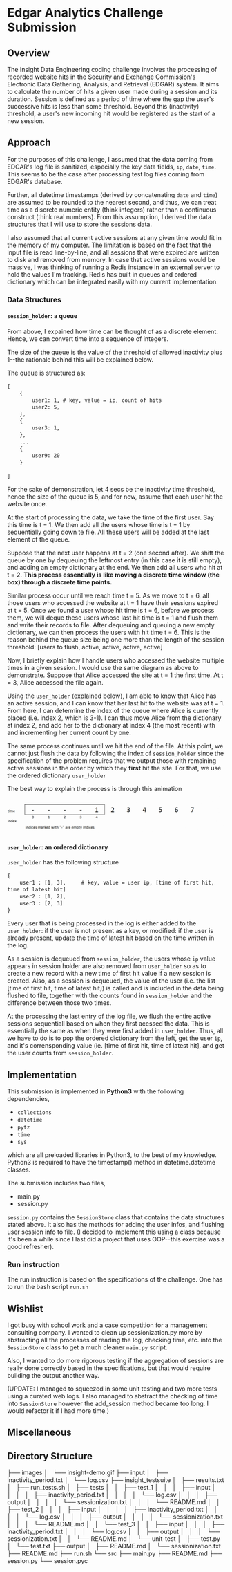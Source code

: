 # Edgar Analytics Challenge Submission

## Overview

The Insight Data Engineering coding challenge involves the processing of recorded website hits in the Security and Exchange Commission's Electronic Data Gathering, Analysis, and Retrieval (EDGAR) system. It aims to calculate the number of hits a given user made during a session and its duration. Session is defined as a period of time where the gap the user's successive hits is less than some threshold. Beyond this (inactivity) threshold, a user's new incoming hit would be registered as the start of a new session.

## Approach

For the purposes of this challenge, I assumed that the data coming from EDGAR's log file is sanitized, especially the key data fields, `ip`, `date`, `time`. This seems to be the case after processing test log files coming from EDGAR's database.

Further, all datetime timestamps (derived by concatenating `date` and `time`) are assumed to be rounded to the nearest second, and thus, we can treat time as a discrete numeric entity (think integers) rather than a continuous construct (think real numbers). From this assumption, I derived the data structures that I will use to store the sessions data.

I also assumed that all current active sessions at any given time would fit in the memory of my computer. The limitation is based on the fact that the input file is read line-by-line, and all sessions that were expired are written to disk and removed from memory. In case that active sessions would be massive, I was thinking of running a Redis instance in an external server to hold the values I'm tracking. Redis has built in queues and ordered dictionary which can be integrated easily with my current implementation.

### Data Structures

#### `session_holder`: a queue
From above, I expained how time can be thought of as a discrete element. Hence, we can convert time into a sequence of integers. 

The size of the queue is the value of the threshold of allowed inactivity plus 1--the rationale behind this will be explained below.

The queue is structured as:
```
[
	{
		user1: 1, # key, value = ip, count of hits
		user2: 5,
	},
	{
		user3: 1, 
	},
	...
	{
		user9: 20
	}

]
```

For the sake of demonstration, let 4 secs be the inactivity time threshold, hence the size of the queue is 5, and for now, assume that each user hit the website once. 

At the start of processing the data, we take the time of the first user. Say this time is t = 1. We then add all the users whose time is  t = 1 by sequentially going down te file. All these users will be added at the last element of the queue. 

Suppose that the next user happens at t = 2 (one second after). We shift the queue by one by dequeuing the leftmost entry (in this case it is still empty), and adding an empty dictionary at the end. We then add all users who hit at t = 2. **This process essentially is like moving a discrete time window (the box) through a discrete time points.**

Similar process occur until we reach time t = 5. As we move to t = 6, all those users who accessed the website at t = 1 have their sessions expired at t = 5. Once we found a user whose hit time is t = 6, before we process them, we will deque these users whose last hit time is t = 1 and flush them and write their records to file. After dequeuing and queuing a new empty dictionary, we can then process the users with hit time t = 6. This is the reason behind the queue size being one more than the length of the session threshold: [users to flush, active, active, active, active]

Now, I briefly explain how I handle users who accessed the website multiple times in a given session. I would use the same diagram as above to demonstrate. Suppose that Alice accessed the site at t = 1 the first time. At t = 3, Alice accessed the file again. 

Using the `user_holder` (explained below), I am able to know that Alice has an active session, and I can know that her last hit to the website was at t = 1. From here, I can determine the index of the queue where Alice is currently placed (i.e. index 2, which is 3-1). I can thus move Alice from the dictionary at index 2, and add her to the dictionary at index 4 (the most recent) with and incrementing her current count by one.

The same process continues until we hit the end of the file. At this point, we cannot just flush the data by following the index of `session_holder` since the specification of the problem requires that we output those with remaining active sessions in the order by which they **first** hit the site. For that, we use the ordered dictionary `user_holder`

The best way to explain the process is through this animation
![](./images/insight-demo.gif)

#### `user_holder`: an ordered dictionary

`user_holder` has the following structure

```
{
	user1 : [1, 3],		# key, value = user ip, [time of first hit, time of latest hit]
	user2 : [1, 2],
	user3 : [2, 3]
}

```

Every user that is being processed in the log is either added to the `user_holder`: if the user is not present as a key, or modified: if the user is already present, update the time of latest hit based on the time written in the log. 

As a session is dequeued from `session_holder`, the users whose `ip` value appears in session holder are also removed from `user_holder` so as to create a new record with a new time of first hit value if a new session is created. Also, as a session is dequeued, the value of the user (i.e. the list [time of first hit, time of latest hit]) is called and is included in the data being flushed to file, together with the counts found in `session_holder` and the difference between those two times.

At the processing the last entry of the log file, we flush the entire active sessions sequentiall based on when they first acessed the data. This is essentially the same as when they were first added in `user_holder`. Thus, all we have to do is to pop the ordered dictionary from the left, get the user `ip`, and it's corrensponding value (ie. [time of first hit, time of latest hit], and get the user counts from `session_holder`.


## Implementation

This submission is implemented in **Python3** with the following dependencies,

- `collections`
- `datetime`
- `pytz`
- `time`
- `sys`

which are all preloaded libraries in Python3, to the best of my knowledge. Python3 is required to have the timestamp() method in datetime.datetime classes.

The submission includes two files,

- main.py
- session.py

`session.py` contains the `SessionStore` class that contains the data structures stated above. It also has the methods for adding the user infos, and flushing user session info to file. (I decided to implement this using a class because it's been a while since I last did a project that uses OOP--this exercise was a good refresher).

### Run instruction
The run instruction is based on the specifications of the challenge. One has to run the bash script `run.sh`

## Wishlist
I got busy with school work and a case competition for a management consulting company. I wanted to clean up sessionization.py more by abstracting all the processes of reading the log, checking time, etc. into the `SessionStore` class to get a much cleaner `main.py` script.

Also, I wanted to do more rigorous testing if the aggregation of sessions are really done correctly based in the specifications, but that would require building the output another way.

(UPDATE: I managed to squeezed in some unit testing and two more tests using a curated web logs. I also managed to abstract the checking of time into `SessionStore` however the add_session method became too long. I would refactor it if I had more time.)

## Miscellaneous

## Directory Structure
├── images
│   └── insight-demo.gif
├── input
│   ├── inactivity_period.txt
│   └── log.csv
├── insight_testsuite
│   ├── results.txt
│   ├── run_tests.sh
│   ├── tests
│   │   ├── test_1
│   │   │   ├── input
│   │   │   │   ├── inactivity_period.txt
│   │   │   │   └── log.csv
│   │   │   ├── output
│   │   │   │   └── sessionization.txt
│   │   │   └── README.md
│   │   ├── test_2
│   │   │   ├── input
│   │   │   │   ├── inactivity_period.txt
│   │   │   │   └── log.csv
│   │   │   ├── output
│   │   │   │   └── sessionization.txt
│   │   │   └── README.md
│   │   └── test_3
│   │       ├── input
│   │       │   ├── inactivity_period.txt
│   │       │   └── log.csv
│   │       ├── output
│   │       │   └── sessionization.txt
│   │       └── README.md
│   └── unit-test
│       ├── test.py
│       └── test.txt
├── output
│   ├── README.md
│   └── sessionization.txt
├── README.md
├── run.sh
└── src
    ├── main.py
    ├── README.md
    ├── session.py
    └── session.pyc
